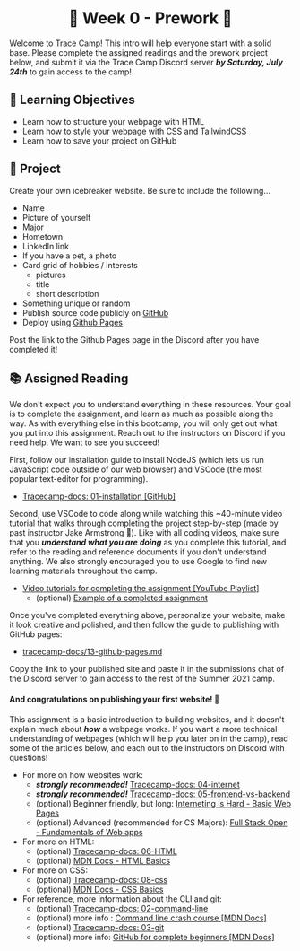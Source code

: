 <h1 align="center">
  🌅 Week 0 - Prework 🌅
</h1>

Welcome to Trace Camp! This intro will help everyone start with a solid base. Please complete the assigned readings and the prework project below, and submit it via the Trace Camp Discord server ***by Saturday, July 24th*** to gain access to the camp!

## 🎯 Learning Objectives

- Learn how to structure your webpage with HTML
- Learn how to style your webpage with CSS and TailwindCSS
- Learn how to save your project on GitHub

## 📔 Project

Create your own icebreaker website. Be sure to include the following...

- Name
- Picture of yourself
- Major
- Hometown
- LinkedIn link
- If you have a pet, a photo
- Card grid of hobbies / interests
  - pictures
  - title
  - short description
- Something unique or random
- Publish source code publicly on [GitHub](https://github.com/)
- Deploy using [Github Pages](https://docs.github.com/en/pages/getting-started-with-github-pages/creating-a-github-pages-site)

Post the link to the Github Pages page in the Discord after you have completed it!


## 📚 Assigned Reading

We don't expect you to understand everything in these resources. Your goal is to complete the assignment, and learn as much as possible along the way. As with everything else in this bootcamp, you will only get out what you put into this assignment. Reach out to the instructors on Discord if you need help. We want to see you succeed!

First, follow our installation guide to install NodeJS (which lets us run JavaScript code outside of our web browser) and VSCode (the most popular text-editor for programming).

- [Tracecamp-docs: 01-installation [GitHub]](https://github.com/ClemsonTRACE/tracecamp-summer-2021/blob/main/tracecamp-docs/01-installation.md)

Second, use VSCode to code along while watching this ~40-minute video tutorial that walks through completing the project step-by-step (made by past instructor Jake Armstrong 🙏). Like with all coding videos, make sure that you ***understand what you are doing*** as you complete this tutorial, and refer to the reading and reference documents if you don't understand anything. We also strongly encouraged you to use Google to find new learning materials throughout the camp.

- [Video tutorials for completing the assignment [YouTube Playlist]](https://www.youtube.com/playlist?list=PL52xB3sn9T6mYdoTCXYIlkAv09m1XEMdz)
  - (optional) [Example of a completed assignment](https://jake-armstrong.surge.sh/)

Once you've completed everything above, personalize your website, make it look creative and polished, and then follow the guide to publishing with GitHub pages:

- [tracecamp-docs/13-github-pages.md](https://github.com/ClemsonTRACE/tracecamp-summer-2021/blob/main/tracecamp-docs/13-github-pages.md)


Copy the link to your published site and paste it in the submissions chat of the Discord server to gain access to the rest of the Summer 2021 camp. 

#### And congratulations on publishing your first website! 🎉

This assignment is a basic introduction to building websites, and  it doesn't explain much about **_how_** a webpage works. If you want a more technical understanding of webpages (which will help you later on in the camp), read some of the articles below, and each out to the instructors on Discord with questions!

- For more on how websites work:
  - ***strongly recommended!*** [Tracecamp-docs: 04-internet](https://github.com/ClemsonTRACE/tracecamp-summer-2021/blob/main/tracecamp-docs/04-internet.md) 
  - ***strongly recommended!*** [Tracecamp-docs: 05-frontend-vs-backend](https://github.com/ClemsonTRACE/tracecamp-summer-2021/blob/main/tracecamp-docs/05-frontend-vs-backend.md)
  - (optional) Beginner friendly, but long: [Interneting is Hard - Basic Web Pages](https://www.internetingishard.com/html-and-css/)
  - (optional) Advanced (recommended for CS Majors): [Full Stack Open - Fundamentals of Web apps](https://fullstackopen.com/en/part0/fundamentals_of_web_apps)
- For more on HTML:
  - (optional) [Tracecamp-docs: 06-HTML](https://github.com/ClemsonTRACE/tracecamp-summer-2021/blob/main/tracecamp-docs/06-html.md)
  - (optional) [MDN Docs - HTML Basics](https://developer.mozilla.org/en-US/docs/Learn/Getting_started_with_the_web/HTML_basics)
- For more on CSS:
  - (optional) [Tracecamp-docs: 08-css](https://github.com/ClemsonTRACE/tracecamp-summer-2021/blob/main/tracecamp-docs/08-css.md)
  - (optional) [MDN Docs - CSS Basics](https://developer.mozilla.org/en-US/docs/Learn/Getting_started_with_the_web/CSS_basics)
- For reference, more information about the CLI and git:
  - (optional) [Tracecamp-docs: 02-command-line](https://github.com/ClemsonTRACE/tracecamp-summer-2021/blob/main/tracecamp-docs/02-command-line.md)
  - (optional) more info : [Command line crash course [MDN Docs]](https://developer.mozilla.org/en-US/docs/Learn/Tools_and_testing/Understanding_client-side_tools/Command_line#what_does_the_terminal_look_like)
  - (optional) [Tracecamp-docs: 03-git](https://github.com/ClemsonTRACE/tracecamp-summer-2021/blob/main/tracecamp-docs/03-git.md)
  - (optional) more info: [GitHub for complete beginners [MDN Docs]](https://developer.mozilla.org/en-US/docs/MDN/Contribute/GitHub_beginners)

